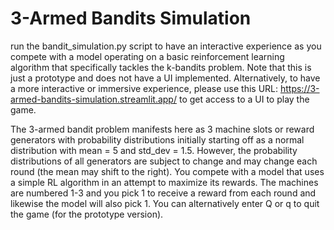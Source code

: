 # 3-Armed Bandits Simulation

run the bandit_simulation.py script to have an interactive experience as you compete with a model operating on a basic reinforcement learning algorithm that specifically tackles the k-bandits problem. Note that this is just a prototype and does not have a UI implemented. Alternatively, to have a more interactive or immersive experience, please use this URL: https://3-armed-bandits-simulation.streamlit.app/ to get access to a UI to play the game.

The 3-armed bandit problem manifests here as 3 machine slots or reward generators with probability distributions initially starting off as a normal distribution with mean = 5 and std_dev = 1.5. However, the probability distributions of all generators are subject to change and may change each round (the mean may shift to the right). You compete with a model that uses a simple RL algorithm in an attempt to maximize its rewards. The machines are numbered 1-3 and you pick 1 to receive a reward from each round and likewise the model will also pick 1. You can alternatively enter Q or q to quit the game (for the prototype version).
